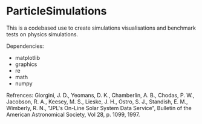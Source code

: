 # ParticleSimulations

This is a codebased use to create simulations visualisations and benchmark tests on physics simulations.

Dependencies:
- matplotlib
- graphics
- re
- math
- numpy

Refrences:
Giorgini, J. D., Yeomans, D. K., Chamberlin, A. B., Chodas, P. W., Jacobson, R. A., Keesey, M. S., Lieske, J. H., Ostro, S. J., Standish, E. M., Wimberly, R. N., "JPL's On-Line Solar System Data Service", Bulletin of the American Astronomical Society, Vol 28, p. 1099, 1997.
